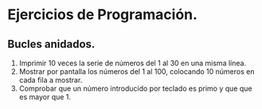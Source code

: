# Ejercicios de Programación.
## Bucles anidados.
1.	Imprimir 10 veces la serie de números del 1 al 30 en una misma línea.
2.	Mostrar por pantalla los números del 1 al 100, colocando 10 números en cada fila a mostrar.
3.	Comprobar que un número introducido por teclado es primo y que que es mayor que 1.
